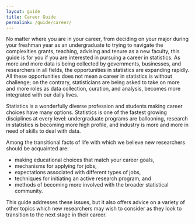 ```yaml
---
layout: guide
title: Career Guide
permalink: /guide/career/
---
```



No matter where you are in your career, from deciding on your major during your freshman year as an undergraduate to trying to navigate the complexities grants, teaching, advising and tenure as a new faculty, this guide is for you if you are interested in pursuing a career in statistics.
As more and more data  is being collected by governments, businesses, and researchers in all fields, the opportunities in statistics are expanding rapidly.
All these opportunities does not mean a career in statistics is without challenge; on the contrary, statisticians are being asked to take on more and more roles as data collection, curation, and analysis, becomes more integrated with our daily lives. 

Statistics is a wonderfully diverse profession and students making career choices have many options. Statistics is one of the fastest growing disciplines at every level: undergraduate programs are ballooning, research in statistics is becoming more high profile, and industry is more and more in need of skills to deal with data. 

Among the transitional facts of life with which we believe new researchers should be acquainted are:

* making educational choices that match your career goals,
* mechanisms for applying for jobs,
* expectations associated with different types of jobs,
* techniques for initiating an active research program, and
* methods of becoming more involved with the broader statistical community.

This guide addresses these issues, but it also offers advice on a variety of other topics which new researchers may wish to consider as they look to transition to the next stage in their career.

<!-- Whether you are just starting your undergraduate degree or putting the finishing touches on your doctoral dissertation, the opportunities for students in statistics are growing rapidly.
While these opportunities mean there is a lot to choose from, they also present there own challenge. 

In this section of the site, we will provide some guidance for getting through your years as a student. Since  -->